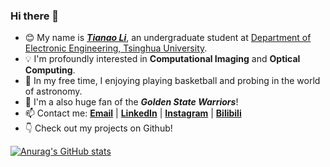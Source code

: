 ### Hi there 👋

<!--
**Lukeli0425/Lukeli0425** is a ✨ _special_ ✨ repository because its `README.md` (this file) appears on your GitHub profile.

Here are some ideas to get you started:

- 🔭 I’m currently working on ...
- 🌱 I’m currently learning ...
- 👯 I’m looking to collaborate on ...
- 🤔 I’m looking for help with ...
- 💬 Ask me about ...
- 📫 How to reach me: ...
- 😄 Pronouns: ...
- ⚡ Fun fact: ...
-->

- 😊 My name is [***Tianao Li***](https://lukeli0425.github.io), an undergraduate student at [Department of Electronic Engineering, Tsinghua University](https://www.ee.tsinghua.edu.cn/en/). 
- 💡 I'm profoundly interested in **Computational Imaging** and **Optical Computing**.
- 🔭 In my free time, I enjoying playing basketball and probing in the world of astronomy.
- 🏀 I'm a also huge fan of the ***Golden State Warriors***!
- 📫 Contact me: [**Email**](mailto:lta19@mails.tsinghua.edu.cn) | [**LinkedIn**](https://www.linkedin.com/in/tianao-li-596997227/) | [**Instagram**](https://www.instagram.com/bouncyluke/) | [**Bilibili**](https://space.bilibili.com/94808364)
- 👇 Check out my projects on Github!

[![Anurag's GitHub stats](https://github-readme-stats.vercel.app/api?username=Lukeli0425&count_private=true&show_icons=true)](https://github.com/anuraghazra/github-readme-stats)